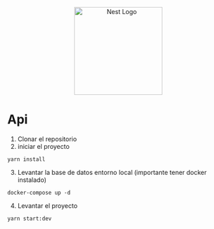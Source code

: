 <p align="center">
  <a href="http://nestjs.com/" target="blank"><img src="https://nestjs.com/img/logo-small.svg" width="200" alt="Nest Logo" /></a>
</p>


# Api
1. Clonar el repositorio
2. iniciar el proyecto
```
yarn install
```
3. Levantar la base de datos entorno local (importante tener docker instalado)
```
docker-compose up -d
```
4. Levantar el proyecto
``` 
yarn start:dev
```